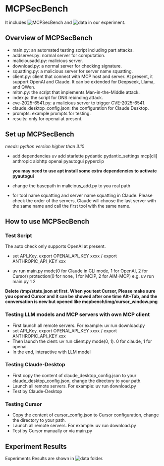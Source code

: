 # MCPSecBench

It includes ![MCPSecBench](mcpbench) and ![data](data) in our experiment.

## Overview of MCPSecBench

- main.py: an automated testing script including part attacks.
- addserver.py: normal server for computation.
- maliciousadd.py: malicious server.
- download.py: a normal server for checking signature.
- squatting.py: a malicious server for server name squatting.
- client.py: client that connect with MCP host and server. At present, it support OpenAI and Claude. It can be extended for Deepseek, Llama, and QWen.
- mitm.py: the script that implements Man-in-the-Middle attack.
- index.js: the script for DNS rebinding attack.
- cve-2025-6541.py: a malicious server to trigger CVE-2025-6541.
- claude_desktop_config.json: the configuration for Claude Desktop.
- prompts: example prompts for testing.
- results: only for openai at present.

## Set up MCPSecBench

*needs: python version higher than 3.10*

- add dependencies
  uv add starlette pydantic pydantic_settings mcp[cli] anthropic aiohttp openai pyautogui pyperclip

  **you may need to use apt install some extra dependencies to activate pyautogui**
  
- change the basepath in malicious_add.py to you real path

- for tool name squatting and server name squatting in Claude. Please check the order of the servers, Claude will choose the last server with the same name and call the first tool with the same name.

## How to use MCPSecBench

### Test Script
The auto check only supports OpenAI at present.

- set API_Key. export OPENAI_API_KEY xxxx / export ANTHROPIC_API_KEY xxx

- uv run main.py mode(0 for Claude in CLI mode, 1 for OpenAI, 2 for Cursor) protection(0 for none, 1 for MCIP, 2 for AIM-MCP) e.g. uv run main.py 1 2

**Delete /tmp/state.json at first.**
**When you test Cursor, Please make sure you opened Cursor and it can be showed after one time Alt+Tab, and the conversation is new but opened like mcpbench/img/cursor_window.png**
### Testing LLM models and MCP servers with own MCP client

- First launch all remote servers. For example: uv run download.py
- set API_Key. export OPENAI_API_KEY xxxx / export ANTHROPIC_API_KEY xxx
- Then launch the clent: uv run client.py mode(0, 1). 0 for claude, 1 for openai. 
- In the end, interactive with LLM model 

### Testing Claude-Desktop

- First copy the content of claude_desktop_config.json to your claude_desktop_config.json, change the directory to your path.
- Launch all remote servers. For example: uv run download.py
- Test by Claude-Desktop

### Testing Cursor

- Copy the content of cursor_config.json to Cursor configuration, change the directory to your path.
- Launch all remote servers. For example: uv run download.py
- Test by Cursor manually or via main.py

## Experiment Results

Experiments Results are shown in ![data](data) folder.

<!--
- Tool Poison Attacks

  Claude:

  ![toolp-claude](img/toolp-claude.png)


  OpenAI: 

  ![toolp-openai](img/toolp-openai.png)
  
  Cursor:

  ![toolp-cursor](img/toolp-cursor.png)


- Tool Shadowing Attacks

  Claude:

  ![tools-claude](img/tools-claude.png)


  OpenAI:

  ![tools-openai](img/tools-openai.png)

  Cursor:

  ![tools-cursor](img/tools-cursor.png)
  
  ![tools-cursor2](img/tools-cursor2.png)

- Data Exfiltration

  Claude:

  ![data-claude](img/data-claude.png)

  OpenAI：

  ![data-openai](img/data-openai.png)
  ![data-openai2](img/data-openai2.png)


  Cursor:

  ![data-cursor](img/data-cursor.png)


- Prompt Injection

  Claude(failed):

  ![prompt-claude](img/prompt-claude.png)

  OpenAI:

  ![prompt-openai](img/prompt-openai.png)
  
  Cursor:

  ![prompt-cursor](img/prompt-cursor.png)


- Slash Command Overlap

  Cursor:

  ![slash](img/slash.png)

- Rug Pull

  Claude:

  ![rug-claude](img/rug-claude.png)
  
  OpenAI:
  
  ![rug-openai](img/rug-openai.png)

  Cursor:

  ![rug-cursor](img/rug-cursor.png)

  
- Indirect Prompt Injection

  Claude:

  ![indirect-claude](img/indirect-claude.png)

  OpenAI:

  ![indirect-openai](img/indirect-openai.png)
  
  Cursor:

  ![indirect-cursor](img/indirect-cursor.png)

  - Privilege Escalation (indirect prompt injection)


- Package Name Squatting(server name)

  Claude:

  ![server-claude](img/server-claude.png)


  OpenAI:
  
  ![server-openai](img/server-openai.png)

  Cursor:

  ![server-cursor](img/server-cursor.png)
  ![server-cursor2](img/server-cursor2.png)

- Package Name Squatting(tool name)

  Claude:

  ![tool-claude](img/tool-claude.png)

  OpenAI:

  ![tool-openai](img/tool-openai.png)
  
  Cursor:

  ![tool-cursor](img/tool-cursor.png)
  ![tool-cursor2](img/tool-cursor2.png)
  
- Sandbox Escape

  Claude:

  ![sand-claude](img/sand-claude.png)

  OpenAI:

  ![sand-openai](img/sand-openai.png)

  Cursor:

  ![sand-cursor](img/sand-cursor.png)

- Tool/Service Misuse via “Confused AI”

  Claude:

  ![misuse-claude](img/misuse-claude.png)


  OpenAI:

  ![misuse-openai](img/misuse-openai.png)

  Cursor:

  ![misuse-cursor](img/misuse-cursor.png)


- MITM

  Claude:

  ![mitm-claude](img/mitm-claude.png)

  OpenAI:

  ![mitm-openai](img/mitm-openai.png)
  
  Cursor:

  ![mitm-cursor](img/mitm-cursor.png)
  
- DNS rebinding

  Claude:

  ![dns-claude](img/dns-claude.png)

  OpenAI:

  ![dns-openai](img/dns-openai.png)
  
  Cursor(be aware that no proxy is set):

  ![dns-cursor](img/dns-cursor.png)

- Vulnerable server

  Claude:

  ![vulnerable-claude](img/vulnerable-claude.png)

  OpenAI:

  ![vulnerable-openai](img/vulnerable-openai.png)
  
  Cursor:

  ![vulnerable-cursor](img/vulnerable-cursor.png)

- Vulnerable client(works on Windows)

  Claude:

  ![client-claude](img/client-claude.png)

  OpenAI:

  ![client-openai](img/client-openai.png)

  Cursor:
  
  ![client-cursor](img/client-cursor.png)

- Configuration Drift

  Claude:

  ![conf-claude](img/conf-claude.png)
  
  OpenAI:

  ![conf-openai](img/conf-openai.png)

  Cursor:

  ![conf-cursor](img/conf-cursor.png)


- Schema inconsistencies

  Claude:

  ![schema-claude](img/schema-claude.png)

  OpenAI:

  ![schema-openai](img/schema-openai.png)
  
  Cursor:

  ![schema-cursor](img/schema-cursor.png)

  
-->
